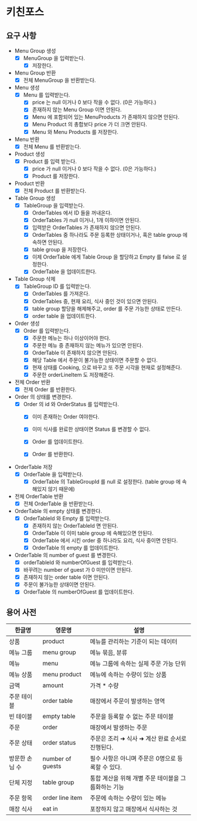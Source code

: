 # 키친포스

## 요구 사항

- Menu Group 생성
  - [x] MenuGroup 을 입력받는다.
    - [x] 저장한다.

- Menu Group 반환
  - [x] 전체 MenuGroup 을 반환받는다.

- Menu 생성
  - [x] Menu 를 입력받는다.
    - [x] price 는 null 이거나 0 보다 작을 수 없다. (0은 가능하다.)
    - [x] 존재하지 않는 Menu Group 이면 안된다.
    - [x] Menu 에 포함되어 있는 MenuProducts 가 존재하지 않으면 안된다.
    - [x] Menu Product 의 총합보다 price 가 더 크면 안된다.
    - [x] Menu 와 Menu Products 를 저장한다.

- Menu 반환
  - [x] 전체 Menu 를 반환받는다.

- Product 생성
  - [x] Product 를 입력 받는다.
    - [x] price 가 null 이거나 0 보다 작을 수 없다. (0은 가능하다.)
    - [x] Product 를 저장한다.
- Product 반환
  - [x] 전체 Product 를 반환받는다.

- Table Group 생성
  - [x] TableGroup 을 입력받는다.
    - [x] OrderTables 에서 ID 들을 꺼내온다.
    - [x] OrderTables 가 null 이거나, 1개 이하이면 안된다.
    - [x] 입력받은 OrderTables 가 존재하지 않으면 안된다.
    - [x] OrderTables 중 하나라도 주문 등록한 상태이거나, 혹은 table group 에 속하면 안된다.
    - [x] table group 을 저장한다.
    - [x] 이제 OrderTable 에게 Table Group 을 할당하고 Empty 를 false 로 설정한다.
    - [x] OrderTable 을 업데이트한다.

- Table Group 삭제
  - [x] TableGroup ID 를 입력받는다.
    - [x] OrderTables 를 가져온다.
    - [x] OrderTables 중, 현재 요리, 식사 중인 것이 있으면 안된다.
    - [x] table group 할당을 해제해주고, order 를 주문 가능한 상태로 만든다.
    - [x] order table  을 업데이트한다.

- Order 생성
  - [x] Order 를 입력받는다.
    - [x] 주문한 메뉴는 하나 이상이어야 한다.
    - [x] 주문한 메뉴 중 존재하지 않는 메뉴가 있으면 안된다.
    - [x] OrderTable 이 존재하지 않으면 안된다.
    - [x] 해당 Table 에서 주문이 불가능한 상태이면 주문할 수 없다.
    - [x] 현재 상태를 Cooking, 으로 바꾸고 또 주문 시각을 현재로 설정해준다.
    - [x] 주문한 orderLineItem 도 저장해준다.
- 전체 Order 반환
  - [x] 전제 Order 를 반환한다.

- Order 의 상태를 변경한다.
  - [x] Order 의 id 와 OrderStatus 를 입력받는다.
    - [x] 이미 존재하는 Order 여야한다.
    - [x] 이미 식사를 완료한 상태이면 Status 를 변경할 수 없다.
    - [x] Order 를 업데이트한다.
    - [x] Order 를 반환한다.


- OrderTable 저장
  - [x] OrderTable 을 입력받는다.
    - [x] OrderTable 의 TableGroupId 를 null 로 설정한다. (table group 에 속해있지 않기 때문에)

- 전체 OrderTable 반환
  - [x] 전체 OrderTable 을 반환받는다.

- OrderTable 의 empty 상태를 변경한다.
  - [x] OrderTableId 와 Empty 를 입력받는다.
    - [x] 존재하지 않는 OrderTableId 면 안된다.
    - [x] OrderTable 이 이미 table group 에 속해있으면 안된다.
    - [x] OrderTable 에서 시킨 order 중 하나라도 요리, 식사 중이면 안된다.
    - [x] OrderTable 의 empty 를 업데이트한다.

- OrderTable 의  number of guest 를 변경한다.
  - [x]  orderTableId 와 numberOfGuest 를 입력받는다.
    - [x] 바꾸려는 number of guest 가 0 미만이면 안된다.
    - [x] 존재하지 않는 order table 이면 안된다.
    - [x] 주문이 불가능한 상태이면 안된다.
    - [x] OrderTable 의 numberOfGuest 를 업데이트한다.

## 용어 사전

| 한글명 | 영문명 | 설명 |
| --- | --- | --- |
| 상품 | product | 메뉴를 관리하는 기준이 되는 데이터 |
| 메뉴 그룹 | menu group | 메뉴 묶음, 분류 |
| 메뉴 | menu | 메뉴 그룹에 속하는 실제 주문 가능 단위 |
| 메뉴 상품 | menu product | 메뉴에 속하는 수량이 있는 상품 |
| 금액 | amount | 가격 * 수량 |
| 주문 테이블 | order table | 매장에서 주문이 발생하는 영역 |
| 빈 테이블 | empty table | 주문을 등록할 수 없는 주문 테이블 |
| 주문 | order | 매장에서 발생하는 주문 |
| 주문 상태 | order status | 주문은 조리 ➜ 식사 ➜ 계산 완료 순서로 진행된다. |
| 방문한 손님 수 | number of guests | 필수 사항은 아니며 주문은 0명으로 등록할 수 있다. |
| 단체 지정 | table group | 통합 계산을 위해 개별 주문 테이블을 그룹화하는 기능 |
| 주문 항목 | order line item | 주문에 속하는 수량이 있는 메뉴 |
| 매장 식사 | eat in | 포장하지 않고 매장에서 식사하는 것 |

